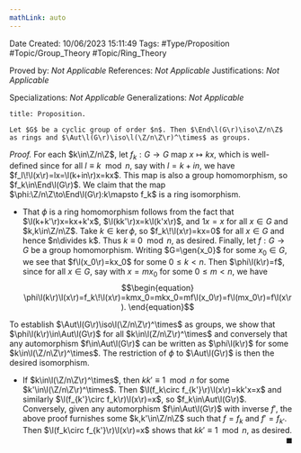 ```yaml
---
mathLink: auto
---
```


<div class="topSpace"></div>

Date Created: 10/06/2023 15:11:49
Tags: #Type/Proposition #Topic/Group_Theory #Topic/Ring_Theory

Proved by: <i>Not Applicable</i>
References: <i>Not Applicable</i>
Justifications: <i>Not Applicable</i>

Specializations: <i>Not Applicable</i>
Generalizations: <i>Not Applicable</i>

``` ad-Proposition
title: Proposition.

Let $G$ be a cyclic group of order $n$. Then $\End\l(G\r)\iso\Z/n\Z$ as rings and $\Aut\l(G\r)\iso\l(\Z/n\Z\r)^\times$ as groups.

```

<i>Proof.</i> For each $k\in\Z/n\Z$, let $f_k:G\to G$ map $x\mapsto kx$, which is well-defined since for all $l\equiv k\mod{n}$, say with $l=k+in$, we have $f_l\!\l(x\r)=lx=\l(k+in\r)x=kx$. This map is also a group homomorphism, so $f_k\in\End\l(G\r)$. We claim that the map $\phi:\Z/n\Z\to\End\l(G\r):k\mapsto f_k$ is a ring isomorphism.
* That $\phi$ is a ring homomorphism follows from the fact that $\l(k+k'\r)x=kx+k'x$, $\l(kk'\r)x=k\l(k'x\r)$, and $1x=x$ for all $x\in G$ and $k,k\in\Z/n\Z$. Take $k\in\ker\phi$, so $f_k\!\l(x\r)=kx=0$ for all $x\in G$ and hence $n\divides k$. Thus $k\equiv0\mod{n}$, as desired. Finally, let $f:G\to G$ be a group homomorphism. Writing $G=\gen{x_0}$ for some $x_0\in G$, we see that $f\l(x_0\r)=kx_0$ for some $0\leq k<n$. Then $\phi\l(k\r)=f$, since for all $x\in G$, say with $x=mx_0$ for some $0\leq m<n$, we have
$$\begin{equation}
    \phi\l(k\r)\l(x\r)=f_k\!\l(x\r)=kmx_0=mkx_0=mf\l(x_0\r)=f\l(mx_0\r)=f\l(x\r).
\end{equation}$$

To establish $\Aut\l(G\r)\iso\l(\Z/n\Z\r)^\times$ as groups, we show that $\phi\l(k\r)\in\Aut\l(G\r)$ for all $k\in\l(Z/n\Z\r)^\times$ and conversely that any automorphism $f\in\Aut\l(G\r)$ can be written as $\phi\l(k\r)$ for some $k\in\l(\Z/n\Z\r)^\times$. The restriction of $\phi$ to $\Aut\l(G\r)$ is then the desired isomorphism.
* If $k\in\l(\Z/n\Z\r)^\times$, then $kk'\equiv1\mod{n}$ for some $k'\in\l(\Z/n\Z\r)^\times$. Then $\l(f_k\circ f_{k'}\r)\l(x\r)=kk'x=x$ and similarly $\l(f_{k'}\circ f_k\r)\l(x\r)=x$, so $f_k\in\Aut\l(G\r)$. Conversely, given any automorphism $f\in\Aut\l(G\r)$ with inverse $f'$, the above proof furnishes some $k,k'\in\Z/n\Z$ such that $f=f_k$ and $f'=f_{k'}$. Then $\l(f_k\circ f_{k'}\r)\l(x\r)=x$ shows that $kk'\equiv1\mod{n}$, as desired.<span style="float:right;">$\blacksquare$</span>
